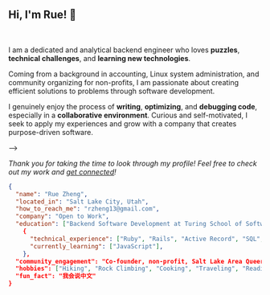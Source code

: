 ## Hi, I'm Rue! 👋

<br>

I am a dedicated and analytical backend engineer who loves **puzzles**, **technical challenges**, and **learning new technologies**. 

Coming from a background in accounting, Linux system administration, and community organizing for non-profits, I am passionate about creating efficient solutions to problems through software development. 

I genuinely enjoy the process of **writing**, **optimizing**, and **debugging code**, especially in a **collaborative environment**.
Curious and self-motivated, I seek to apply my experiences and grow with a company that creates purpose-driven software.

<!-- <p align="center">
  <img height="50%" width="auto" src ="https://github-readme-stats.vercel.app/api?username=ruezheng&show_icons=true&count_private=true&theme=darcula&hide_border=true&hide=issues,contribs&bg_color=00000000">
  <img height="50%" width="auto" src ="https://github-readme-stats.vercel.app/api/top-langs/?username=ruezheng&layout=compact&hide_border=true&theme=darcula&bg_color=00000000&langs_count=6&hide=jupyter%20notebook,tex,css,php">
  <!--- <img src ="https://github-readme-streak-stats.herokuapp.com?user=ruezheng&theme=darcula&hide_border=true&background=FFFFFF00"> --->
</p> -->

<br>

_Thank you for taking the time to look through my profile! Feel free to check out my work and [get connected](mailto:ruezheng1@gamil.com)!_
```json
{
  "name": "Rue Zheng",
  "located_in": "Salt Lake City, Utah",
  "how_to_reach_me": "rzheng13@gmail.com",
  "company": "Open to Work",
  "education": ["Backend Software Development at Turing School of Software & Design","Bachelor of Science in Wildlife & Conservation Biology"],
    {
      "technical_experience": ["Ruby", "Rails", "Active Record", "SQL", "PostgreSQL", "Heroku", "Postman", "TDD", "CRUD", "REST", "Git", "GitHub"],
      "currently_learning": ["JavaScript"],
    },
  "community_engagement": "Co-founder, non-profit, Salt Lake Area Queer Climbers",
  "hobbies": ["Hiking", "Rock Climbing", "Cooking", "Traveling", "Reading Fiction"],
  "fun_fact": "我会说中文"
}
```
